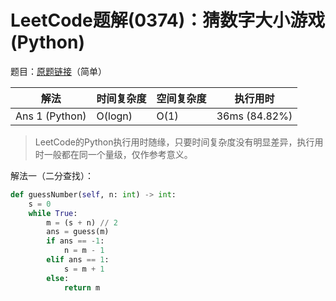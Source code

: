# LeetCode题解(0374)：猜数字大小游戏(Python)

题目：[原题链接](https://leetcode-cn.com/problems/guess-number-higher-or-lower/)（简单）

| 解法           | 时间复杂度 | 空间复杂度 | 执行用时      |
| -------------- | ---------- | ---------- | ------------- |
| Ans 1 (Python) | O(logn)    | O(1)       | 36ms (84.82%) |

>  LeetCode的Python执行用时随缘，只要时间复杂度没有明显差异，执行用时一般都在同一个量级，仅作参考意义。

解法一（二分查找）：

```python
def guessNumber(self, n: int) -> int:
    s = 0
    while True:
        m = (s + n) // 2
        ans = guess(m)
        if ans == -1:
            n = m - 1
        elif ans == 1:
            s = m + 1
        else:
            return m
```